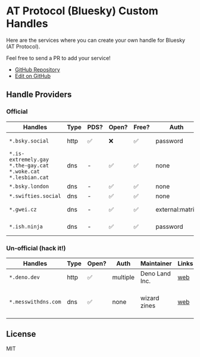 # AT Protocol (Bluesky) Custom Handles

Here are the services where you can create your own handle for Bluesky (AT Protocol).

Feel free to send a PR to add your service!

* [GitHub Repository](https://github.com/atscan/atproto-custom-handles)
* [Edit on GitHub](https://github.com/atscan/atproto-custom-handles/edit/main/src/data.yaml)

## Handle Providers

### Official

| Handles | Type | PDS? | Open? | Free? | Auth | Maintainer | Links |
|---|---|---|---|---|---|---|---|
| `*.bsky.social` | http | ✅ | ❌ | ✅ | password | [Bluesky PBLLC](https://bsky.app/profile/did:plc:z72i7hdynmk6r22z27h6tvur) | [web](https://blueskyweb.xyz/), [git](https://github.com/bluesky-social) |
| `*.is-extremely.gay`<br>`*.the-gay.cat`<br>`*.woke.cat`<br>`*.lesbian.cat` | dns | - | ✅ | ✅ | none | [@domi.zip](https://bsky.app/profile/did:plc:7bwr7mioqql34n2mrqwqypbz) | [web](https://handles.domi.zip/), [git](https://github.com/SlickDomique/open-handles) |
| `*.bsky.london` | dns | - | ✅ | ✅ | none | [@pfrazees.monster](https://bsky.app/profile/did:plc:p2cp5gopk7mgjegy6wadk3ep) | [web](https://bsky.london/) |
| `*.swifties.social` | dns | - | ✅ | ✅ | none | [@pfrazees.monster](https://bsky.app/profile/did:plc:p2cp5gopk7mgjegy6wadk3ep) | [web](https://bsky.london/) |
| `*.gwei.cz` | dns | - | ✅ | ✅ | external:matrix | [@gwei.cz](https://bsky.app/profile/did:plc:2bs6eyzyjkqb5gmqbfurccx2) | [web](https://app.element.io/#/room/bluesky:gwei.cz), [git](https://github.com/gweicz/atproto-handle-matrix-bot) |
| `*.ish.ninja` | dns | - | ✅ | ✅ | password | [@ishaanbedi.in](https://bsky.app/profile/did:plc:d5d2pdxfn2feddaqrxg337ta) | [web](https://www.ish.ninja/), [git](https://github.com/ishaanbedi/ish.ninja) |

### Un-official (hack it!)

| Handles | Type | Open? | Auth | Maintainer | Links | Note |
|---|---|---|---|---|---|---|
| `*.deno.dev` | http | ✅ | multiple | Deno Land Inc. | [web](https://deno.com/deploy) |  |
| `*.messwithdns.com` | dns | ✅ | none | wizard zines | [web](http://messwithdns.com/) | only temporary, suitable for testing |

## License

MIT